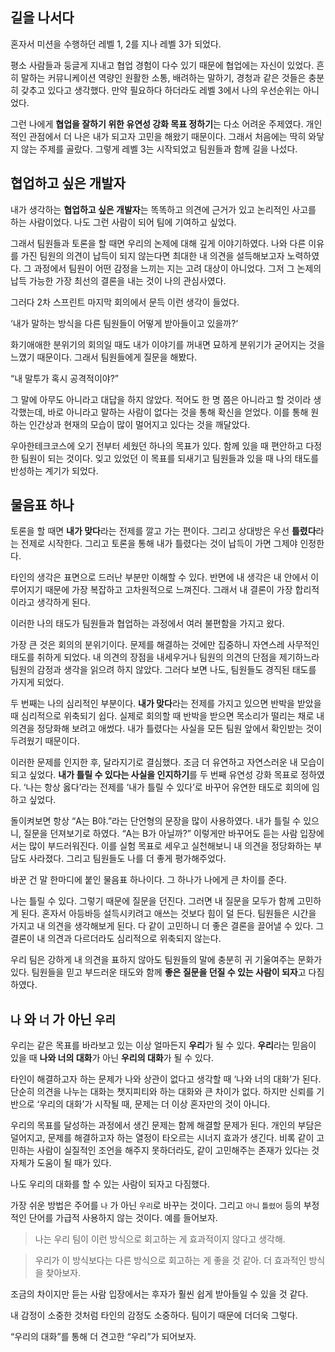 ## 길을 나서다

혼자서 미션을 수행하던 레벨 1, 2를 지나 레벨 3가 되었다.

평소 사람들과 둥글게 지내고 협업 경험이 다수 있기 때문에 협업에는 자신이 있었다. 흔히 말하는 커뮤니케이션 역량인 원활한 소통, 배려하는 말하기, 경청과 같은 것들은 충분히 갖추고 있다고 생각했다. 만약 필요하다 하더라도 레벨 3에서 나의 우선순위는 아니었다.

그런 나에게 **협업을 잘하기 위한 유연성 강화 목표 정하기**는 다소 어려운 주제였다. 개인적인 관점에서 더 나은 내가 되고자 고민을 해왔기 때문이다. 그래서 처음에는 딱히 와닿지 않는 주제를 골랐다. 그렇게 레벨 3는 시작되었고 팀원들과 함께 길을 나섰다.

## 협업하고 싶은 개발자

내가 생각하는 **협업하고 싶은 개발자**는 똑똑하고 의견에 근거가 있고 논리적인 사고를 하는 사람이었다. 나도 그런 사람이 되어 팀에 기여하고 싶었다. 

그래서 팀원들과 토론을 할 때면 우리의 논제에 대해 깊게 이야기하였다. 나와 다른 이유를 가진 팀원의 의견이 납득이 되지 않는다면 최대한 내 의견을 설득해보고자 노력하였다. 그 과정에서 팀원이 어떤 감정을 느끼는 지는 고려 대상이 아니었다. 그저 그 논제의 납득 가능한 가장 최선의 결론을 내는 것이 나의 관심사였다.

그러다 2차 스프린트 마지막 회의에서 문득 이런 생각이 들었다.

‘내가 말하는 방식을 다른 팀원들이 어떻게 받아들이고 있을까?‘

화기애애한 분위기의 회의일 때도 내가 이야기를 꺼내면 묘하게 분위기가 굳어지는 것을 느꼈기 때문이다. 그래서 팀원들에게 질문을 해봤다.

“내 말투가 혹시 공격적이야?”

그 말에 아무도 아니라고 대답을 하지 않았다. 적어도 한 명 쯤은 아니라고 할 것이라 생각했는데, 바로 아니라고 말하는 사람이 없다는 것을 통해 확신을 얻었다. 이를 통해 원하는 인간상과 현재의 모습이 많이 멀어지고 있다는 것을 깨달았다.

우아한테크코스에 오기 전부터 세웠던 하나의 목표가 있다. 함께 있을 때 편안하고 다정한 팀원이 되는 것이다. 잊고 있었던 이 목표를 되새기고 팀원들과 있을 때 나의 태도를 반성하는 계기가 되었다.

## 물음표 하나

토론을 할 때면 **내가 맞다**라는 전제를 깔고 가는 편이다. 그리고 상대방은 우선 **틀렸다**라는 전제로 시작한다. 그리고 토론을 통해 내가 틀렸다는 것이 납득이 가면 그제야 인정한다.

타인의 생각은 표면으로 드러난 부분만 이해할 수 있다. 반면에 내 생각은 내 안에서 이루어지기 때문에 가장 복잡하고 고차원적으로 느껴진다. 그래서 내 결론이 가장 합리적이라고 생각하게 된다.

이러한 나의 태도가 팀원들과 협업하는 과정에서 여러 불편함을 가지고 왔다.

가장 큰 것은 회의의 분위기이다. 문제를 해결하는 것에만 집중하니 자연스레 사무적인 태도를 취하게 되었다. 내 의견의 장점을 내세우거나 팀원의 의견의 단점을 제기하느라 팀원의 감정과 생각을 읽으려 하지 않았다. 그러다 보면 나도, 팀원들도 경직된 태도를 가지게 되었다.

두 번째는 나의 심리적인 부분이다. **내가 맞다**라는 전제를 가지고 있으면 반박을 받았을 때 심리적으로 위축되기 쉽다.  실제로 회의할 때 반박을 받으면 목소리가 떨리는 채로 내 의견을 정당화해 보려고 애썼다. 내가 틀렸다는 사실을 모든 팀원 앞에서 확인받는 것이 두려웠기 때문이다.

이러한 문제를 인지한 후, 달라지기로 결심했다. 조금 더 유연하고 자연스러운 내 모습이 되고 싶었다. **내가 틀릴 수 있다는 사실을 인지하기**를 두 번째 유연성 강화 목표로 정하였다. ‘나는 항상 옳다’라는 전제를 ‘내가 틀릴 수 있다’로 바꾸어 유연한 태도로 회의에 임하고 싶었다.

돌이켜보면 항상 “A는 B야.”라는 단언형의 문장을 많이 사용하였다. 내가 틀릴 수 있으니, 질문을 던져보기로 하였다. “A는 B가 아닐까?” 이렇게만 바꾸어도 듣는 사람 입장에서는 많이 부드러워진다. 이를 실험 목표로 세우고 실천해보니 내 의견을 정당화하는 부담도 사라졌다. 그리고 팀원들도 나를 더 좋게 평가해주었다.

바꾼 건 말 한마디에 붙인 물음표 하나이다. 그 하나가 나에게 큰 차이를 준다.

나는 틀릴 수 있다. 그렇기 때문에 질문을 던진다. 그러면 내 질문을 모두가 함께 고민하게 된다. 혼자서 아등바등 설득시키려고 애쓰는 것보다 힘이 덜 든다. 팀원들은 시간을 가지고 내 의견을 생각해보게 된다. 다 같이 고민하니 더 좋은 결론을 끌어낼 수 있다. 그 결론이 내 의견과 다르더라도 심리적으로 위축되지 않는다.

우리 팀은 강하게 내 의견을 표하지 않아도 팀원들의 말에 충분히 귀 기울여주는 문화가 있다. 팀원들을 믿고 부드러운 태도와 함께 **좋은 질문을 던질 수 있는 사람이 되자**고 다짐하였다.

## `나` 와 `너` 가 아닌 `우리`

우리는 같은 목표를 바라보고 있는 이상 얼마든지 **우리**가 될 수 있다. **우리**라는 믿음이 있을 때 **나와 너의 대화**가 아닌 **우리의 대화**가 될 수 있다.

타인이 해결하고자 하는 문제가 나와 상관이 없다고 생각할 때 ‘나와 너의 대화’가 된다. 단순히 의견을 나누는 대화는 챗지피티와 하는 대화와 큰 차이가 없다. 하지만 신뢰를 기반으로 ‘우리의 대화’가 시작될 때, 문제는 더 이상 혼자만의 것이 아니다. 

우리의 목표를 달성하는 과정에서 생긴 문제는 함께 해결할 문제가 된다. 개인의 부담은 덜어지고, 문제를 해결하고자 하는 열정이 타오르는 시너지 효과가 생긴다. 비록 같이 고민하는 사람이 실질적인 조언을 해주지 못하더라도, 같이 고민해주는 존재가 있다는 것 자체가 도움이 될 때가 있다.

나도 우리의 대화를 할 수 있는 사람이 되자고 다짐했다. 

가장 쉬운 방법은 주어를 `나` 가 아닌 `우리`로 바꾸는 것이다. 그리고 `아니` `틀렸어` 등의 부정적인 단어를 가급적 사용하지 않는 것이다. 예를 들어보자.

> 나는 우리 팀이 이런 방식으로 회고하는 게 효과적이지 않다고 생각해.
>

> 우리가 이 방식보다는 다른 방식으로 회고하는 게 좋을 것 같아. 더 효과적인 방식을 찾아보자.
>

조금의 차이지만 듣는 사람 입장에서는 후자가 훨씬 쉽게 받아들일 수 있을 것 같다.

내 감정이 소중한 것처럼 타인의 감정도 소중하다. 팀이기 때문에 더더욱 그렇다.

“우리의 대화”를 통해 더 견고한 “우리”가 되어보자.
